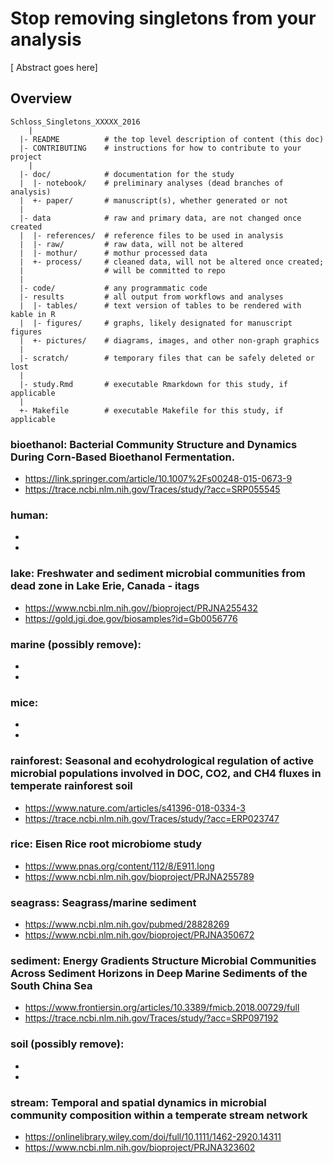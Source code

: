 Stop removing singletons from your analysis
=======

[ Abstract goes here]

Overview
--------

```
Schloss_Singletons_XXXXX_2016
	|
  |- README          # the top level description of content (this doc)
  |- CONTRIBUTING    # instructions for how to contribute to your project
	|
  |- doc/            # documentation for the study
  |  |- notebook/    # preliminary analyses (dead branches of analysis)
  |  +- paper/       # manuscript(s), whether generated or not
  |
  |- data            # raw and primary data, are not changed once created
  |  |- references/  # reference files to be used in analysis
  |  |- raw/         # raw data, will not be altered
  |  |- mothur/      # mothur processed data
  |  +- process/     # cleaned data, will not be altered once created;
  |                  # will be committed to repo
  |
  |- code/           # any programmatic code
  |- results         # all output from workflows and analyses
  |  |- tables/      # text version of tables to be rendered with kable in R
  |  |- figures/     # graphs, likely designated for manuscript figures
  |  +- pictures/    # diagrams, images, and other non-graph graphics
  |
  |- scratch/        # temporary files that can be safely deleted or lost
  |
  |- study.Rmd       # executable Rmarkdown for this study, if applicable
  |
  +- Makefile        # executable Makefile for this study, if applicable
```


### bioethanol: Bacterial Community Structure and Dynamics During Corn-Based Bioethanol Fermentation.
* https://link.springer.com/article/10.1007%2Fs00248-015-0673-9
* https://trace.ncbi.nlm.nih.gov/Traces/study/?acc=SRP055545

### human:
*
*

### lake: Freshwater and sediment microbial communities from dead zone in Lake Erie, Canada - itags
* https://www.ncbi.nlm.nih.gov//bioproject/PRJNA255432
* https://gold.jgi.doe.gov/biosamples?id=Gb0056776

### marine (possibly remove):
*
*

### mice:
*
*

### rainforest: Seasonal and ecohydrological regulation of active microbial populations involved in DOC, CO2, and CH4 fluxes in temperate rainforest soil
* https://www.nature.com/articles/s41396-018-0334-3
* https://trace.ncbi.nlm.nih.gov/Traces/study/?acc=ERP023747

### rice: Eisen Rice root microbiome study
* https://www.pnas.org/content/112/8/E911.long
* https://www.ncbi.nlm.nih.gov/bioproject/PRJNA255789

### seagrass: Seagrass/marine sediment
* https://www.ncbi.nlm.nih.gov/pubmed/28828269
* https://www.ncbi.nlm.nih.gov/bioproject/PRJNA350672

### sediment: Energy Gradients Structure Microbial Communities Across Sediment Horizons in Deep Marine Sediments of the South China Sea
* https://www.frontiersin.org/articles/10.3389/fmicb.2018.00729/full
* https://trace.ncbi.nlm.nih.gov/Traces/study/?acc=SRP097192

### soil (possibly remove):
*
*

### stream: Temporal and spatial dynamics in microbial community composition within a temperate stream network
* https://onlinelibrary.wiley.com/doi/full/10.1111/1462-2920.14311
* https://www.ncbi.nlm.nih.gov/bioproject/PRJNA323602
